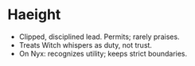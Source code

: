 # Haeight

- Clipped, disciplined lead. Permits; rarely praises.
- Treats Witch whispers as duty, not trust.
- On Nyx: recognizes utility; keeps strict boundaries.
